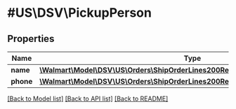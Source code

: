 # #US\DSV\PickupPerson

## Properties

Name | Type | Description | Notes
------------ | ------------- | ------------- | -------------
**name** | [**\Walmart\Model\DSV\US\Orders\ShipOrderLines200ResponsePickupPersonsInnerName**](ShipOrderLines200ResponsePickupPersonsInnerName.md) |  | [optional]
**phone** | [**\Walmart\Model\DSV\US\Orders\ShipOrderLines200ResponsePickupPersonsInnerPhone**](ShipOrderLines200ResponsePickupPersonsInnerPhone.md) |  | [optional]


[[Back to Model list]](../) [[Back to API list]](../../Api/US/DSV) [[Back to README]](../../README.md)
